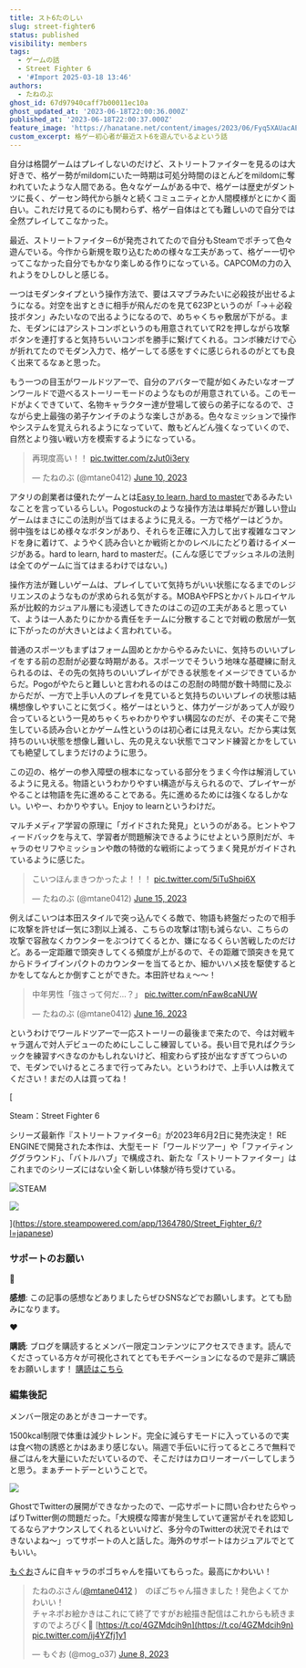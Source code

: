 ```yaml
---
title: スト6たのしい
slug: street-fighter6
status: published
visibility: members
tags:
  - ゲームの話
  - Street Fighter 6
  - '#Import 2025-03-18 13:46'
authors:
  - たねのぶ
ghost_id: 67d97940caff7b00011ec10a
ghost_updated_at: '2023-06-18T22:00:36.000Z'
published_at: '2023-06-18T22:00:37.000Z'
feature_image: 'https://hanatane.net/content/images/2023/06/Fyq5XAUacAEeArS.jpg'
custom_excerpt: 格ゲー初心者が最近スト6を遊んでいるよという話
---
```

自分は格闘ゲームはプレイしないのだけど、ストリートファイターを見るのは大好きで、格ゲー勢がmildomにいた一時期は可処分時間のほとんどをmildomに奪われていたような人間である。色々なゲームがある中で、格ゲーは歴史がダントツに長く、ゲーセン時代から脈々と続くコミュニティとか人間模様がとにかく面白い。これだけ見てるのにも関わらず、格ゲー自体はとても難しいので自分では全然プレイしてこなかった。

最近、ストリートファイタ－6が発売されてたので自分もSteamでポチって色々遊んでいる。今作から新規を取り込むための様々な工夫があって、格ゲー一切やってこなかった自分でもかなり楽しめる作りになっている。CAPCOMの力の入れようをひしひしと感じる。

一つはモダンタイプという操作方法で、要はスマブラみたいに必殺技が出せるようになる。対空を出すときに相手が飛んだのを見て623Pというのが「→＋必殺技ボタン」みたいなので出るようになるので、めちゃくちゃ敷居が下がる。また、モダンにはアシストコンボというのも用意されていてR2を押しながら攻撃ボタンを連打すると気持ちいいコンボを勝手に繋げてくれる。コンボ練だけで心が折れてたのでモダン入力で、格ゲーしてる感をすぐに感じられるのがとても良く出来てるなぁと思った。

もう一つの目玉がワールドツアーで、自分のアバターで龍が如くみたいなオープンワールドで遊べるストーリーモードのようなものが用意されている。このモードがよくできていて、名物キャラクター達が登場して彼らの弟子になるので、さながら史上最強の弟子ケンイチのような楽しさがある。色々なミッションで操作やシステムを覚えられるようになっていて、敵もどんどん強くなっていくので、自然とより強い戦い方を模索するようになっている。

> 再現度高い！！ [pic.twitter.com/zJut0i3ery](https://t.co/zJut0i3ery)
> 
> — たねのぶ (@mtane0412) [June 10, 2023](https://twitter.com/mtane0412/status/1667507458695368705?ref_src=twsrc%5Etfw)

アタリの創業者は優れたゲームとは[Easy to learn, hard to master](https://en.wikipedia.org/wiki/Bushnell's_Law)であるみたいなことを言っているらしい。Pogostuckのような操作方法は単純だが難しい登山ゲームはまさにこの法則が当てはまるように見える。一方で格ゲーはどうか。 弱中強をはじめ様々なボタンがあり、それらを正確に入力して出す複雑なコマンドを身に着けて、ようやく読み合いとか戦術とかのレベルにたどり着けるイメージがある。hard to learn, hard to masterだ。(こんな感じでブッシュネルの法則は全てのゲームに当てはまるわけではない。)

操作方法が難しいゲームは、プレイしていて気持ちがいい状態になるまでのレジリエンスのようなものが求められる気がする。MOBAやFPSとかバトルロイヤル系が比較的カジュアル層にも浸透してきたのはこの辺の工夫があると思っていて、ようは一人あたりにかかる責任をチームに分散することで対戦の敷居が一気に下がったのが大きいとはよく言われている。

普通のスポーツもまずはフォーム固めとかからやるみたいに、気持ちのいいプレイをする前の忍耐が必要な時期がある。スポーツでそういう地味な基礎練に耐えられるのは、その先の気持ちのいいプレイができる状態をイメージできているからだ。Pogoがやたらと難しいと言われるのはこの忍耐の時間が数十時間に及ぶからだが、一方で上手い人のプレイを見ていると気持ちのいいプレイの状態は結構想像しやすいことに気づく。格ゲーはというと、体力ゲージがあって人が殴り合っているという一見めちゃくちゃわかりやすい構図なのだが、その実そこで発生している読み合いとかゲーム性というのは初心者には見えない。だから実は気持ちのいい状態を想像し難いし、先の見えない状態でコマンド練習とかをしていても絶望してしまうだけのように思う。

この辺の、格ゲーの参入障壁の根本になっている部分をうまく今作は解消しているように見える。物語というわかりやすい構造が与えられるので、プレイヤーがやることは物語を先に進めることである。先に進めるためには強くなるしかない。いやー、わかりやすい。Enjoy to learnというわけだ。

マルチメディア学習の原理に「ガイドされた発見」というのがある。ヒントやフィードバックを与えて、学習者が問題解決できるようにせよという原則だが、キャラのセリフやミッションや敵の特徴的な戦術によってうまく発見がガイドされているように感じた。

> こいつほんまきつかったよ！！！ [pic.twitter.com/5iTuShpi6X](https://t.co/5iTuShpi6X)
> 
> — たねのぶ (@mtane0412) [June 15, 2023](https://twitter.com/mtane0412/status/1669350445641527297?ref_src=twsrc%5Etfw)

例えばこいつは本田スタイルで突っ込んでくる敵で、物語も終盤だったので相手に攻撃を許せば一気に3割以上減る、こちらの攻撃は1割も減らない、こちらの攻撃で容赦なくカウンターをぶつけてくるとか、嫌になるくらい苦戦したのだけど。ある一定距離で頭突きしてくる頻度が上がるので、その距離で頭突きを見てからドライブインパクトのカウンターを当てるとか、細かいハメ技を駆使するとかをしてなんとか倒すことができた。本田許せねぇ～～！

> 中年男性「強さって何だ…？」 [pic.twitter.com/nFaw8caNUW](https://t.co/nFaw8caNUW)
> 
> — たねのぶ (@mtane0412) [June 16, 2023](https://twitter.com/mtane0412/status/1669711487001321472?ref_src=twsrc%5Etfw)

というわけでワールドツアーで一応ストーリーの最後まで来たので、今は対戦キャラ選んで対人デビューのためにしこしこ練習している。長い目で見ればクラシックを練習すべきなのかもしれないけど、相変わらず技が出なすぎてつらいので、モダンでいけるところまで行ってみたい。というわけで、上手い人は教えてください！まだの人は買ってね！

[

Steam：Street Fighter 6

シリーズ最新作『ストリートファイター6』が2023年6月2日に発売決定！ RE ENGINEで開発された本作は、大型モード「ワールドツアー」や「ファイティンググラウンド」、「バトルハブ」で構成され、新たな「ストリートファイター」はこれまでのシリーズにはない全く新しい体験が待ち受けている。

![](https://store.steampowered.com/favicon.ico)STEAM

![](https://cdn.akamai.steamstatic.com/steam/apps/1364780/capsule_616x353.jpg?t=1686291121)

](https://store.steampowered.com/app/1364780/Street_Fighter_6/?l=japanese)

### サポートのお願い

🚀

****感想****: この記事の感想などありましたらぜひSNSなどでお願いします。とても励みになります。

♥️

****購読****: ブログを購読するとメンバー限定コンテンツにアクセスできます。読んでくださっている方々が可視化されてとてもモチベーションになるので是非ご購読をお願いします！ [購読はこちら](https://www.hanatane.net/#/portal/signup)

### 編集後記

メンバー限定のあとがきコーナーです。

1500kcal制限で体重は減少トレンド。完全に減らすモードに入っているので実は食べ物の誘惑とかはあまり感じない。隔週で手伝いに行ってるところで無料で昼ごはんを大量にいただいているので、そこだけはカロリーオーバーしてしまうと思う。まぁチートデーということで。

![](https://hanatane.net/content/images/2023/06/image-1.png)

GhostでTwitterの展開ができなかったので、一応サポートに問い合わせたらやっぱりTwitter側の問題だった。「大規模な障害が発生していて運営がそれを認知してるならアナウンスしてくれるといいけど、多分今のTwitterの状況でそれはできないよね～」ってサポートの人と話した。海外のサポートはカジュアルでとてもいい。

[もぐお](https://www.twitch.tv/moguo37)さんに自キャラのポゴちゃんを描いてもらった。最高にかわいい！

> たねのぶさん([@mtane0412](https://twitter.com/mtane0412?ref_src=twsrc%5Etfw) )　のぽごちゃん描きました！発色よくてかわいい！  
> チャネポお絵かきはこれにて終了ですがお絵描き配信はこれからも続きますのでよろぴく💪 [https://t.co/4GZMdcih9n](https://t.co/4GZMdcih9n) [pic.twitter.com/ij4YZfj1y1](https://t.co/ij4YZfj1y1)
> 
> — もぐお (@mog\_o37) [June 8, 2023](https://twitter.com/mog_o37/status/1666827529515323392?ref_src=twsrc%5Etfw)
